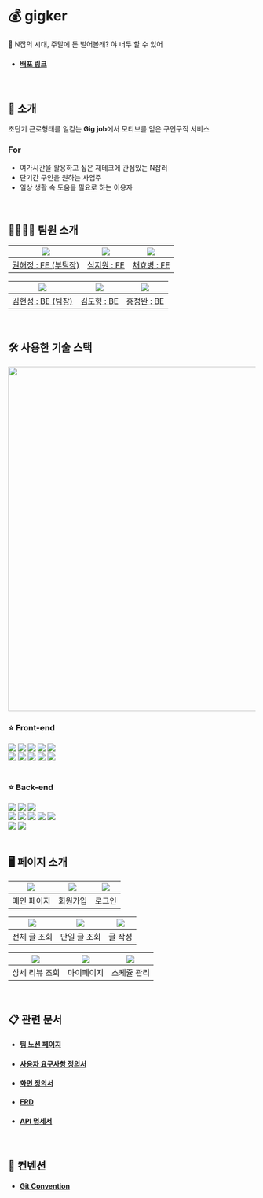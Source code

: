 # 💰 gigker

💸 N잡의 시대, 주말에 돈 벌어볼래? 야 너두 할 수 있어

- #### [배포 링크](http://gigker-front.s3-website.ap-northeast-2.amazonaws.com/)

<br>

## 📌 소개

초단기 근로형태를 일컫는 **Gig job**에서 모티브를 얻은 구인구직 서비스

### For

- 여가시간을 활용하고 싶은 재테크에 관심있는 N잡러
- 단기간 구인을 원하는 사업주
- 일상 생활 속 도움을 필요로 하는 이용자

<br>

## 👨‍👩‍👧‍👦 팀원 소개

| ![](https://user-images.githubusercontent.com/110897995/215503535-94b0808a-b3e8-4272-b2cd-0c57a7eef194.jpg) | ![](https://user-images.githubusercontent.com/110897995/215503541-9a04d9b3-9d26-4605-933a-ca7c83de997d.jpg) | ![](https://user-images.githubusercontent.com/110897995/215503550-bac210e5-3a00-4dfc-8183-fa514d21bbf7.jpg) |
| :---------------------------------------------------------------------------------------------------------: | :---------------------------------------------------------------------------------------------------------: | :---------------------------------------------------------------------------------------------------------: |
|                            [권해정 : FE (부팀장)](https://github.com/dongrri22)                             |                                 [심지원 : FE](https://github.com/jannyshim)                                 |                                  [채효병 : FE](https://github.com/hyob12)                                   |

| ![](https://user-images.githubusercontent.com/110897995/215503501-e8dbadbf-4c7a-4981-b893-31d3cda9d27e.jpg) | ![](https://user-images.githubusercontent.com/110897995/215503520-78518036-6c73-48f0-9beb-1dfba54e2351.jpg) | ![](https://user-images.githubusercontent.com/110897995/215503529-3f89ea96-4102-4462-9027-3f78e1720562.jpg) |
| :---------------------------------------------------------------------------------------------------------: | :---------------------------------------------------------------------------------------------------------: | :---------------------------------------------------------------------------------------------------------: |
|                            [김현성 : BE (팀장)](https://github.com/harrisonk213)                            |                                 [김도형 : BE](https://github.com/maam6073)                                  |                                 [홍정완 : BE](https://github.com/H-JWANNA)                                  |

<br>

## 🛠 사용한 기술 스택

<img src = "https://user-images.githubusercontent.com/110897995/215643324-bd698a30-de09-4dd1-92a3-2978ec4b7875.png" width = "700">

<br>
<div><h3>⭐️ Front-end</h3></div>

<div> 
  
  <img src="https://img.shields.io/badge/html5-E34F26?style=for-the-badge&logo=html5&logoColor=white"> 
  <img src="https://img.shields.io/badge/css-1572B6?style=for-the-badge&logo=css3&logoColor=white"> 
  <img src="https://img.shields.io/badge/react-61DAFB?style=for-the-badge&logo=react&logoColor=black"> 
  <img src="https://img.shields.io/badge/TypeScript-3178C6?style=for-the-badge&logo=TypeScript&logoColor=white"> 
  <img src="https://img.shields.io/badge/Axios-5A29E4?style=for-the-badge&logo=Axios&logoColor=white"> 
  <br>
  <img src="https://img.shields.io/badge/styled components-DB7093?style=for-the-badge&logo=styled-components&logoColor=white"> 
  <img src="https://img.shields.io/badge/Redux-764ABC?style=for-the-badge&logo=Redux&logoColor=white"> 
  <img src="https://img.shields.io/badge/Figma-F24E1E?style=for-the-badge&logo=Figma&logoColor=white"> 
  <img src="https://img.shields.io/badge/Prettier-F7B93E?style=for-the-badge&logo=Prettier&logoColor=black"> 
  <img src="https://img.shields.io/badge/ESLint-4B32C3?style=for-the-badge&logo=ESLint&logoColor=white"> 
</div>
<br>

<div><h3>⭐️ Back-end</h3></div>
<div>
<img src="https://img.shields.io/badge/Spring Boot-6DB33F?style=for-the-badge&logo=Spring Boot&logoColor=white"> 
<img src="https://img.shields.io/badge/Spring Data jpa-6DB33F?style=for-the-badge&logo=Spring Boot&logoColor=white"> 
<img src="https://img.shields.io/badge/Spring Security-6DB33F?style=for-the-badge&logo=Spring Security&logoColor=white"> 
<br>
<img src="https://img.shields.io/badge/JAVA-007396?style=for-the-badge&logo=OpenJDK&logoColor=white">
<img src="https://img.shields.io/badge/Gradle-02303A?style=for-the-badge&logo=Gradle&logoColor=white">
<img src="https://img.shields.io/badge/JUnit5-25A162?style=for-the-badge&logo=JUnit5&logoColor=white">
<img src="https://img.shields.io/badge/MySQL-4479A1?style=for-the-badge&logo=MySQL&logoColor=white">
<img src="https://img.shields.io/badge/Redis-DC382D?style=for-the-badge&logo=Redis&logoColor=white">
<br>
<img src="https://img.shields.io/badge/Postman-FF6C37?style=for-the-badge&logo=Postman&logoColor=white">
<img src="https://img.shields.io/badge/JSON Web Tokens-000000?style=for-the-badge&logo=JSON Web Tokens&logoColor=white"> 
</div>
<br>

## 🖥️ 페이지 소개

| ![](https://user-images.githubusercontent.com/110897995/216250545-b33e0423-27b5-4c23-8249-28a8738cd7f8.jpg) | ![](https://user-images.githubusercontent.com/110897995/216250567-d971e42f-2a90-49af-86c4-fd30786acae0.jpg) | ![](https://user-images.githubusercontent.com/110897995/216250575-95e11956-9040-4316-8b86-b8215387923c.jpg) |
| :---------------------------------------------------------------------------------------------------------: | :---------------------------------------------------------------------------------------------------------: | :---------------------------------------------------------------------------------------------------------: |
|                                                 메인 페이지                                                 |                                                  회원가입                                                   |                                                   로그인                                                    |

| ![](https://user-images.githubusercontent.com/110897995/216250554-5fb9c587-8a82-4f05-8892-9e02e47c7739.jpg) | ![](https://user-images.githubusercontent.com/110897995/216250559-07a5cdb8-9912-4cf1-8296-899b8a18e4f9.jpg) | ![](https://user-images.githubusercontent.com/110897995/216250589-e37d061c-528f-47aa-9f21-da56866348ef.jpg) |
| :---------------------------------------------------------------------------------------------------------: | :---------------------------------------------------------------------------------------------------------: | :---------------------------------------------------------------------------------------------------------: |
|                                                전체 글 조회                                                 |                                                단일 글 조회                                                 |                                                   글 작성                                                   |

| ![](https://user-images.githubusercontent.com/110897995/216250577-8d7666f0-ffa9-469f-8c86-6eadf5d40467.jpg) | ![](https://user-images.githubusercontent.com/110897995/216250593-e1b8b6e9-37bb-479c-b11d-64b39221a0c7.jpg) | ![](https://user-images.githubusercontent.com/110897995/216250604-44355fd5-96d9-4ad8-b25f-74886b9ae901.jpg) |
| :---------------------------------------------------------------------------------------------------------: | :---------------------------------------------------------------------------------------------------------: | :---------------------------------------------------------------------------------------------------------: |
|                                               상세 리뷰 조회                                                |                                                 마이페이지                                                  |                                                 스케쥴 관리                                                 |

<br>

## 📋 관련 문서

- #### [팀 노션 페이지](https://codestates.notion.site/bbe740afcc3d409ca26f4e192b4de6a6)
- #### [사용자 요구사항 정의서](https://docs.google.com/spreadsheets/d/1_UP8v0ChR9lM5k6XvYPkkuN6yLKx089cOstWr7aKPNc/edit?usp=sharing)
- #### [화면 정의서](https://www.figma.com/file/5GEMrbo4Uav5Zypu44zJyf/Untitled?node-id=2%3A2&t=KaEkhwQWLWxlXhMI-1)
- #### [ERD](https://www.erdcloud.com/d/FkuTrqEeJCdiin37E)
- #### [API 명세서](https://documenter.getpostman.com/view/23670475/2s8ZDU7QZU#c800e977-2f3a-4971-9371-35c4d63d6040)

<br>

## 🧾 컨벤션

- #### [Git Convention](https://github.com/codestates-seb/seb41_main_005/wiki/Convention)
